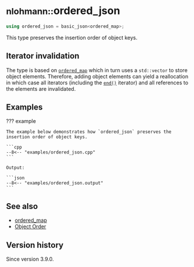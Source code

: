 # <small>nlohmann::</small>ordered_json

```cpp
using ordered_json = basic_json<ordered_map>;
```

This type preserves the insertion order of object keys.

## Iterator invalidation

The type is based on [`ordered_map`](ordered_map.md) which in turn uses a `std::vector` to store object elements.
Therefore, adding object elements can yield a reallocation in which case all iterators (including the
[`end()`](basic_json/end.md) iterator) and all references to the elements are invalidated.

## Examples

??? example

    The example below demonstrates how `ordered_json` preserves the insertion order of object keys.

    ```cpp
    --8<-- "examples/ordered_json.cpp"
    ```
    
    Output:
    
    ```json
    --8<-- "examples/ordered_json.output"
    ```

## See also

- [ordered_map](ordered_map.md)
- [Object Order](../features/object_order.md)

## Version history

Since version 3.9.0.
